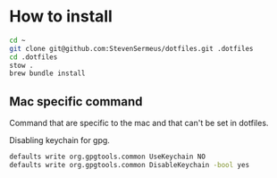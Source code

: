 # How to install 

```bash
cd ~
git clone git@github.com:StevenSermeus/dotfiles.git .dotfiles
cd .dotfiles
stow .
brew bundle install
```

## Mac specific command

Command that are specific to the mac and that can't be set in dotfiles.

Disabling keychain for gpg.

```bash
defaults write org.gpgtools.common UseKeychain NO
defaults write org.gpgtools.common DisableKeychain -bool yes
```